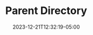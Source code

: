 ---
weight: 999
title: "Parent Directory"
description: ""
icon: "article"
date: "2023-12-21T12:32:19-05:00"
lastmod: "2023-12-21T12:32:19-05:00"
draft: true
toc: true
---